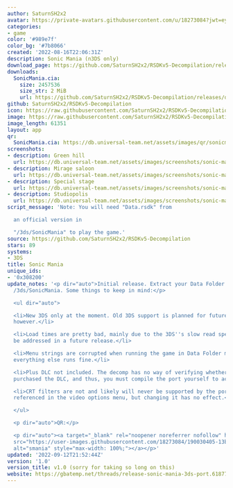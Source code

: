 ```yaml
---
author: SaturnSH2x2
avatar: https://private-avatars.githubusercontent.com/u/18273084?jwt=eyJhbGciOiJIUzI1NiIsInR5cCI6IkpXVCJ9.eyJpc3MiOiJnaXRodWIuY29tIiwiYXVkIjoicmF3LmdpdGh1YnVzZXJjb250ZW50LmNvbSIsImtleSI6ImtleTEiLCJleHAiOjE3MzQ2MzI3NjAsIm5iZiI6MTczNDYzMTU2MCwicGF0aCI6Ii91LzE4MjczMDg0In0.r12JAtyCM-ZNBnK_BV9-vi4r425mNM6pC_OXUA4zEWE&v=4
categories:
- game
color: '#989e7f'
color_bg: '#7b8066'
created: '2022-08-16T22:06:31Z'
description: Sonic Mania (n3DS only)
download_page: https://github.com/SaturnSH2x2/RSDKv5-Decompilation/releases
downloads:
  SonicMania.cia:
    size: 2457536
    size_str: 2 MiB
    url: https://github.com/SaturnSH2x2/RSDKv5-Decompilation/releases/download/1.0/SonicMania.cia
github: SaturnSH2x2/RSDKv5-Decompilation
icon: https://raw.githubusercontent.com/SaturnSH2x2/RSDKv5-Decompilation/3ds-main/3ds/48x48.png
image: https://raw.githubusercontent.com/SaturnSH2x2/RSDKv5-Decompilation/3ds-main/3ds/banner.png
image_length: 61351
layout: app
qr:
  SonicMania.cia: https://db.universal-team.net/assets/images/qr/sonicmania-cia.png
screenshots:
- description: Green hill
  url: https://db.universal-team.net/assets/images/screenshots/sonic-mania/green-hill.png
- description: Mirage saloon
  url: https://db.universal-team.net/assets/images/screenshots/sonic-mania/mirage-saloon.png
- description: Special stage
  url: https://db.universal-team.net/assets/images/screenshots/sonic-mania/special-stage.png
- description: Studiopolis
  url: https://db.universal-team.net/assets/images/screenshots/sonic-mania/studiopolis.png
script_message: 'Note: You will need "Data.rsdk" from

  an official version in

  "/3ds/SonicMania" to play the game.'
source: https://github.com/SaturnSH2x2/RSDKv5-Decompilation
stars: 89
systems:
- 3DS
title: Sonic Mania
unique_ids:
- '0x308200'
update_notes: '<p dir="auto">Initial release. Extract your Data Folder or .rsdk to
  /3ds/SonicMania. Some things to keep in mind:</p>

  <ul dir="auto">

  <li>New 3DS only at the moment. Old 3DS support is planned for future releases,
  however.</li>

  <li>Load times are pretty bad, mainly due to the 3DS''s slow read speeds. This will
  be addressed in a future release.</li>

  <li>Menu strings are corrupted when running the game in Data Folder mode, however,
  everything else runs fine.</li>

  <li>Plus DLC not included. The decomp has no way of verifying whether you''ve actually
  purchased the DLC, and thus, you must compile the port yourself to access it.</li>

  <li>CRT filters are not and likely will never be supported by the port. It''s still
  referenced in the video options menu, but changing it has no effect.</li>

  </ul>

  <p dir="auto">QR:</p>

  <p dir="auto"><a target="_blank" rel="noopener noreferrer nofollow" href="https://user-images.githubusercontent.com/18273084/190030405-13ba7354-02b4-40c4-bedb-77acb9df5e62.png"><img
  src="https://user-images.githubusercontent.com/18273084/190030405-13ba7354-02b4-40c4-bedb-77acb9df5e62.png"
  alt="smania" style="max-width: 100%;"></a></p>'
updated: '2022-09-12T21:52:44Z'
version: '1.0'
version_title: v1.0 (sorry for taking so long on this)
website: https://gbatemp.net/threads/release-sonic-mania-3ds-port.618771/
---
```

